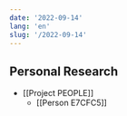 ```yaml
---
date: '2022-09-14'
lang: 'en'
slug: '/2022-09-14'
---
```


## Personal Research

- [[Project PEOPLE]]
  - [[Person E7CFC5]]
